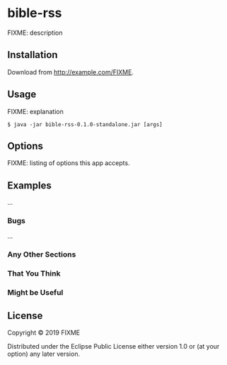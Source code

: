 # bible-rss

FIXME: description

## Installation

Download from http://example.com/FIXME.

## Usage

FIXME: explanation

    $ java -jar bible-rss-0.1.0-standalone.jar [args]

## Options

FIXME: listing of options this app accepts.

## Examples

...

### Bugs

...

### Any Other Sections
### That You Think
### Might be Useful

## License

Copyright © 2019 FIXME

Distributed under the Eclipse Public License either version 1.0 or (at
your option) any later version.
